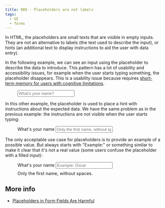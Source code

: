 ```yaml
---
title: 009 - Placeholders are not labels
tags:
  - UI
  - forms
---
```


In HTML, the placeholders are small texts that are visible in empty inputs. They
are not an alternative to labels (the text used to describe the input), or hints
(an additional text to display instructions to aid the user with data entry).

<!--more -->

In the following example, we can see an input using the placeholder to describe
the data to introduce. This pattern has a lot of usability and accessibility
issues, for example when the user starts typing something, the placeholder
disappears. This is a usability issue because requires
[short-term memory for users with cognitive limitations](https://www.nngroup.com/articles/short-term-memory-and-web-usability/).

<figure>
  <input type="text" placeholder="What's your name?">
</figure>

In this other example, the placeholder is used to place a hint with instructions
about the expected data. We have the same problem as in the previous example:
the instructions are not visible when the user starts typing:

<figure>
  <label for="name">What's your name</label>
  <input type="text" id="name" placeholder="Only the first name, without spaces.">
</figure>

The only acceptable use case for placeholders is to provide an example of a
possible value. But always starts with "Example:" or something similar to make
it clear that it's not a real value (some users confuse the placeholder with a
filled input):

<figure>
  <label for="name-2">What's your name</label>
  <input type="text" id="name-2" placeholder="Example: Óscar">
  <p style="font-size:0.9rem;margin:.5em 0 0">Only the first name, without spaces.</p>
</figure>

## More info

- [Placeholders in Form Fields Are Harmful](https://www.nngroup.com/articles/form-design-placeholders/)
